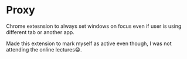 # Proxy

Chrome extesnsion to always set windows on focus even if user is using different tab or another app.

Made this extension to mark myself as active even though, I was not attending the online lectures😁.
